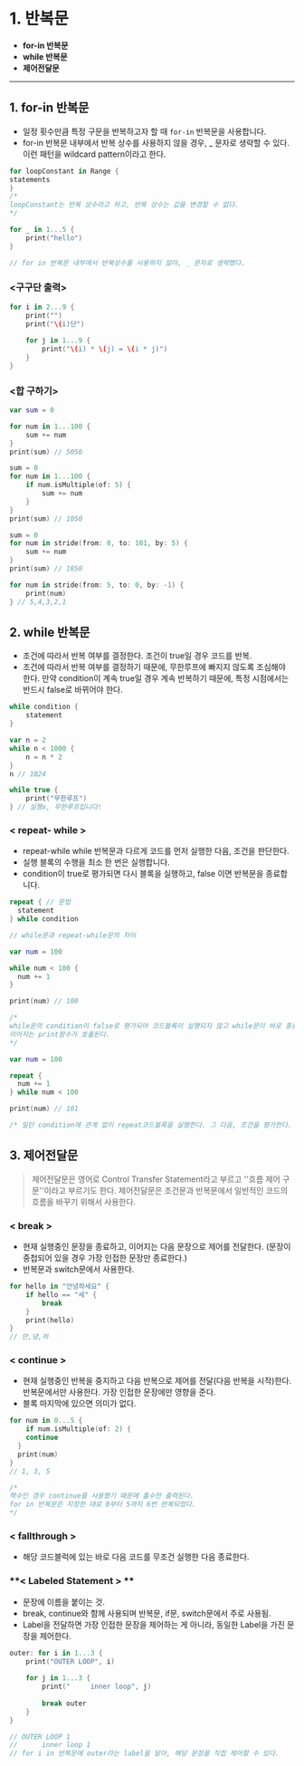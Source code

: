 # 1. 반복문
* **for-in 반복문**
* **while 반복문**
* **제어전달문**

-------------

## 1. for-in 반복문

* 일정 횟수만큼 특정 구문을 반복하고자 할 때 `for-in` 반복문을 사용합니다.
* for-in 반복문 내부에서 반복 상수를 사용하지 않을 경우, _ 문자로 생략할 수 있다. 이런 패턴을 wildcard pattern이라고 한다.

```swift
for loopConstant in Range {
statements
}
/*
loopConstant는 반복 상수라고 하고, 반복 상수는 값을 변경할 수 없다. 
*/

for _ in 1...5 {
	print("hello")
}

// for in 반복문 내부에서 반복상수를 사용하지 않아, _ 문자로 생략했다.
```

### <구구단 출력> 
```swift
for i in 2...9 {
    print("")
    print("\(i)단")
   
    for j in 1...9 {
        print("\(i) * \(j) = \(i * j)")
    }
}
```

### <합 구하기>
```swift
var sum = 0

for num in 1...100 {
    sum += num
}
print(sum) // 5050

sum = 0
for num in 1...100 {
    if num.isMultiple(of: 5) {
        sum += num
    }
}
print(sum) // 1050

sum = 0
for num in stride(from: 0, to: 101, by: 5) {
    sum += num
}
print(sum) // 1050

for num in stride(from: 5, to: 0, by: -1) {
    print(num)
} // 5,4,3,2,1
```

## 2. while 반복문
* 조건에 따라서 반복 여부를 결정한다. 조건이 true일 경우 코드를 반복.
* 조건에 따라서 반복 여부를 결정하기 때문에, 무한루프에 빠지지 않도록 조심해야 한다. 만약 condition이 계속 true일 경우 계속 반복하기 때문에, 특정 시점에서는 반드시 false로 바뀌어야 한다.

```swift
while condition {
    statement
}
```

```swift
var n = 2
while n < 1000 {
    n = n * 2
}
n // 1024

while true {
    print("무한루프")
} // 실행x, 무한루프입니다!
```

### < repeat- while >
* repeat-while while 반복문과 다르게 코드를 먼저 실행한 다음, 조건을 판단한다.
* 실행 블록의 수행을 최소 한 번은 실행합니다.
* condition이 true로 평가되면 다시 블록을 실행하고, false 이면 반복문을 종료합니다.

```swift
repeat { // 문법
  statement
} while condition 
```

```swift
// while문과 repeat-while문의 차이

var num = 100

while num < 100 {
  num += 1
}

print(num) // 100

/*
while문의 condition이 false로 평가되어 코드블록이 실행되지 않고 while문이 바로 종료된다.
이어지는 print함수가 호출된다.
*/

var num = 100

repeat {
  num += 1
} while num < 100

print(num) // 101

/* 일단 condition에 관계 없이 repeat코드블록을 실행한다. 그 다음, 조건을 평가한다.
```

## 3. 제어전달문
> 제어전달문은 영어로 Control Transfer Statement라고 부르고 ''흐름 제어 구문''이라고 부르기도 한다. 제어전달문은 조건문과 반복문에서 일반적인 코드의 흐름을 바꾸기 위해서 사용한다.

### **< break >**
* 현재 실행중인 문장을 종료하고, 이어지는 다음 문장으로 제어를 전달한다. (문장이 중첩되어 있을 경우 가장 인접한 문장만 종료한다.)
* 반복문과 switch문에서 사용한다.
```swift
for hello in "안녕하세요" {
    if hello == "세" {
        break
    }
    print(hello)
}
// 안,녕,하 
```

### **< continue >**

* 현재 실행중인 반복을 중지하고 다음 반복으로 제어를 전달(다음 반복을 시작)한다. 반복문에서만 사용한다. 가장 인접한 문장에만 영향을 준다.
* 블록 마지막에 있으면 의미가 없다.

```swift
for num in 0...5 {
    if num.isMultiple(of: 2) {
    continue
  }
  print(num)
} 
// 1, 3, 5

/*
짝수인 경우 continue를 사용했기 때문에 홀수만 출력된다.
for in 반복문은 지정한 대로 0부터 5까지 6번 반복되었다.
*/
```

### **< fallthrough >**
* 해당 코드블럭에 있는 바로 다음 코드를 무조건 실행한 다음 종료한다.

### **< Labeled Statement > **

* 문장에 이름을 붙이는 것.
* break, continue와 함께 사용되며 반복문, if문, switch문에서 주로 사용됨.
* Label을 전달하면 가장 인접한 문장을 제어하는 게 아니라, 동일한 Label을 가진 문장을 제어한다.
```swift
outer: for i in 1...3 {
	print("OUTER LOOP", i)
	
	for j in 1...3 {
		print("		inner loop", j)
		
		break outer
	}
}

// OUTER LOOP 1
// 		inner loop 1
// for i in 반복문에 outer라는 label을 달아, 해당 문장을 직접 제어할 수 있다.
```
 
